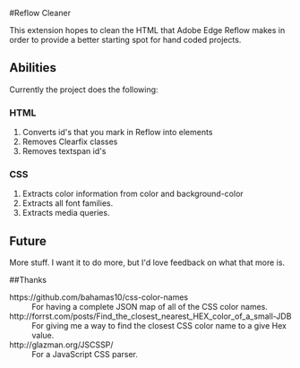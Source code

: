 #Reflow Cleaner

This extension hopes to clean the HTML that Adobe Edge Reflow makes in order to provide a better starting spot for hand coded projects.

## Abilities 
Currently the project does the following:

### HTML
1. Converts id's that you mark in Reflow into elements
1. Removes Clearfix classes
1. Removes textspan id's

### CSS
1. Extracts color information from color and background-color
1. Extracts all font families.
1. Extracts media queries. 

## Future
More stuff. I want it to do more, but I'd love feedback on what that more is. 


##Thanks

<dl>
<dt>https://github.com/bahamas10/css-color-names</dt>
<dd>For having a complete JSON map of all of the CSS color names.</dd>

<dt>http://forrst.com/posts/Find_the_closest_nearest_HEX_color_of_a_small-JDB</dt>
<dd>For giving me a way to find the closest CSS color name to a give Hex value.</dd>

<dt>http://glazman.org/JSCSSP/</dt>
<dd>For a JavaScript CSS parser.</dd>
</dl>
